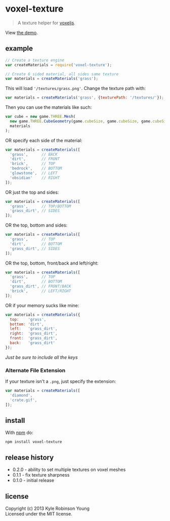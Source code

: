 # voxel-texture

> A texture helper for [voxeljs](http://voxeljs.com).

View [the demo](http://shama.github.com/voxel-texture).

## example
```js
// Create a texture engine
var createMaterials = require('voxel-texture');

// Create 6 sided material, all sides same texture
var materials = createMaterials('grass');
```

This will load `'/textures/grass.png'`. Change the texture path with:
```js
var materials = createMaterials('grass', {texturePath: '/textures/'});
```

Then you can use the materials like such:
```js
var cube = new game.THREE.Mesh(
  new game.THREE.CubeGeometry(game.cubeSize, game.cubeSize, game.cubeSize),
  materials
);
```

OR specify each side of the material:
```js
var materials = createMaterials([
  'grass',      // BACK
  'dirt',       // FRONT
  'brick',      // TOP
  'bedrock',    // BOTTOM
  'glowstone',  // LEFT
  'obsidian'    // RIGHT
]);
```

OR just the top and sides:
```js
var materials = createMaterials([
  'grass',      // TOP/BOTTOM
  'grass_dirt', // SIDES
]);
```

OR the top, bottom and sides:
```js
var materials = createMaterials([
  'grass',      // TOP
  'dirt',       // BOTTOM
  'grass_dirt', // SIDES
]);
```

OR the top, bottom, front/back and left/right:
```js
var materials = createMaterials([
  'grass',      // TOP
  'dirt',       // BOTTOM
  'grass_dirt', // FRONT/BACK
  'brick',      // LEFT/RIGHT
]);
```

OR if your memory sucks like mine:
```js
var materials = createMaterials({
  top:    'grass',
  bottom: 'dirt',
  left:   'grass_dirt',
  right:  'grass_dirt',
  front:  'grass_dirt',
  back:   'grass_dirt'
});
```
_Just be sure to include all the keys_

### Alternate File Extension

If your texture isn't a `.png`, just specify the extension:
```js
var materials = createMaterials([
  'diamond',
  'crate.gif',
]);
```

## install
With [npm](http://npmjs.org) do:

```
npm install voxel-texture
```

## release history
* 0.2.0 - ability to set multiple textures on voxel meshes
* 0.1.1 - fix texture sharpness
* 0.1.0 - initial release

## license
Copyright (c) 2013 Kyle Robinson Young  
Licensed under the MIT license.
